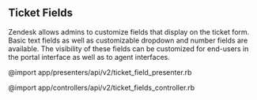 ## Ticket Fields

Zendesk allows admins to customize fields that display on the ticket form.  Basic text fields as well as customizable dropdown and number fields are available.  The visibility of these fields can be customized for end-users in the portal interface as well as to agent interfaces.

@import app/presenters/api/v2/ticket_field_presenter.rb

@import app/controllers/api/v2/ticket_fields_controller.rb

